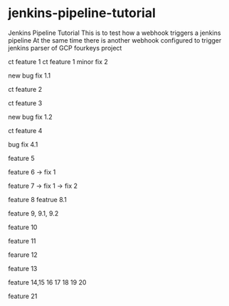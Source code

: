 # jenkins-pipeline-tutorial
Jenkins Pipeline Tutorial
 This is to test how a webhook triggers a jenkins pipeline
 At the same time there is another webhook configured to trigger jenkins parser of GCP fourkeys project 

ct feature 1
ct feature 1 minor fix 2

new bug fix 1.1

ct feature 2

ct feature 3

new bug fix 1.2

ct feature 4

bug fix 4.1

feature 5

feature 6 -> fix 1

feature 7 -> fix 1 -> fix 2

feature 8
featrue 8.1

feature 9, 9.1, 9.2

feature 10

feature 11

fearure 12

feature 13

feature 14,15 16 17 18 19 20

feature 21
